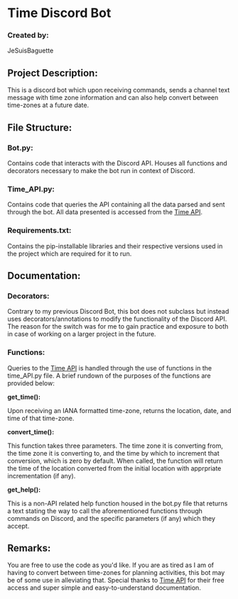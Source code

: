 # **Time Discord Bot**

### **Created by:**
JeSuisBaguette

##  **Project Description:**

This is a discord bot which upon receiving commands, sends a channel text message with time zone information and can also help convert between time-zones at a future date.  

## **File Structure:**

### **Bot.py:**

Contains code that interacts with the Discord API. Houses all functions and decorators necessary to make the bot run in context of Discord.

### **Time_API.py:**

Contains code that queries the API containing all the data parsed and sent through the bot. All data presented is accessed from the [Time API](https://timeapi.io/#). 

### **Requirements.txt:**

Contains the pip-installable libraries and their respective versions used in the project which are required for it to run.

## **Documentation:**

### **Decorators:**

Contrary to my previous Discord Bot, this bot does not subclass but instead uses decorators/annotations to modify the functionality of the Discord API. The reason for the switch was for me to gain practice and exposure to both in case of working on a larger project in the future.

### **Functions:**

Queries to the [Time API](https://timeapi.io/#) is handled through the use of functions in the time_API.py file. A brief rundown of the purposes of the functions are provided below:

**get_time():** 

Upon receiving an IANA formatted time-zone, returns the location, date, and time of that time-zone. 

**convert_time():**

This function takes three parameters. The time zone it is converting from, the time zone it is converting to, and the time by which to increment that conversion, which is zero by default. When called, the function will return the time of the location converted from the initial location with apprpriate incrementation (if any). 

**get_help():**

This is a non-API related help function housed in the bot.py file that returns a text stating the way to call the aforementioned functions through commands on Discord, and the specific parameters (if any) which they accept. 

## **Remarks:**

You are free to use the code as you'd like. If you are as tired as I am of having to convert between time-zones for planning activities, this bot may be of some use in alleviating that. Special thanks to [Time API](https://timeapi.io/#) for their free access and super simple and easy-to-understand documentation. 